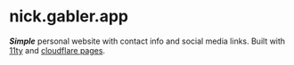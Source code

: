 # nick.gabler.app
***Simple*** personal website with contact info and social media links. Built with [11ty](https://www.11ty.dev/) and [cloudflare pages](https://pages.cloudflare.com/).
